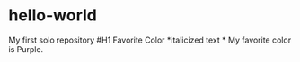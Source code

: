 # hello-world
My first solo repository
#H1 Favorite Color
*italicized text * My favorite color is Purple. 
